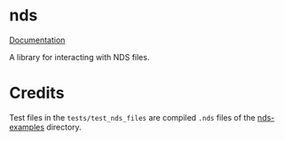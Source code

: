# nds

[Documentation](https://docs.rs/nds/0.2.0/nds/)

A library for interacting with NDS files.

# Credits
Test files in the `tests/test_nds_files` are compiled `.nds` files of the
[nds-examples](https://github.com/devkitPro/nds-examples) directory.
